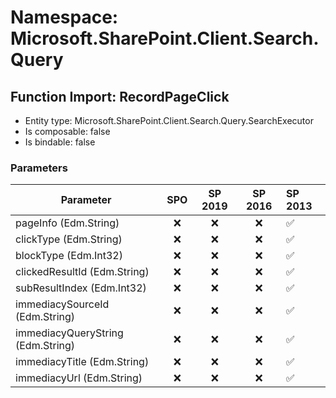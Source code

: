 # Namespace: Microsoft.SharePoint.Client.Search.Query

## Function Import: RecordPageClick

- Entity type: Microsoft.SharePoint.Client.Search.Query.SearchExecutor
- Is composable: false
- Is bindable: false

### Parameters

Parameter | SPO | SP 2019 | SP 2016 | SP 2013
----------|:---:|:-------:|:-------:|:-------
pageInfo (Edm.String) | ❌ | ❌ | ❌ | ✅
clickType (Edm.String) | ❌ | ❌ | ❌ | ✅
blockType (Edm.Int32) | ❌ | ❌ | ❌ | ✅
clickedResultId (Edm.String) | ❌ | ❌ | ❌ | ✅
subResultIndex (Edm.Int32) | ❌ | ❌ | ❌ | ✅
immediacySourceId (Edm.String) | ❌ | ❌ | ❌ | ✅
immediacyQueryString (Edm.String) | ❌ | ❌ | ❌ | ✅
immediacyTitle (Edm.String) | ❌ | ❌ | ❌ | ✅
immediacyUrl (Edm.String) | ❌ | ❌ | ❌ | ✅